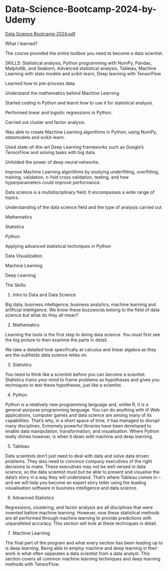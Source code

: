 # Data-Science-Bootcamp-2024-by-Udemy
[Data Science Bootcamp 2024.pdf](https://github.com/tejass2001/Data-Science-Bootcamp-2024-by-Udemy/files/15125679/Data.Science.Bootcamp.2024.pdf)


What I learned?

The course provided the entire toolbox you need to become a data scientist.

SKILLS: Statistical analysis, Python programming with NumPy, Pandas, Matplotlib, and Seaborn, Advanced statistical analysis, Tableau, Machine Learning with stats models and scikit-learn, Deep learning with TensorFlow

Learned how to pre-process data.

Understand the mathematics behind Machine Learning.

Started coding in Python and learnt how to use it for statistical analysis.

Performed linear and logistic regressions in Python.

Carried out cluster and factor analysis.

Was able to create Machine Learning algorithms in Python, using NumPy, statsmodels and scikit-learn.

Used state-of-the-art Deep Learning frameworks such as Google’s TensorFlow and solving tasks with big data.

Unfolded the power of deep neural networks.

Improve Machine Learning algorithms by studying underfitting, overfitting, training, validation, n-fold cross validation, testing, and how hyperparameters could improve performance.




Data science is a multidisciplinary field. It encompasses a wide range of topics.   

Understanding of the data science field and the type of analysis carried out  

Mathematics  

Statistics   

Python   

Applying advanced statistical techniques in Python   

Data Visualization  

Machine Learning  

Deep Learning  
   

The Skills:

   1. Intro to Data and Data Science

Big data, business intelligence, business analytics, machine learning and artificial intelligence. We know these buzzwords belong to the field of data science but what do they all mean?     


   2. Mathematics 

Learning the tools is the first step to doing data science. You must first see the big picture to then examine the parts in detail.   

We take a detailed look specifically at calculus and linear algebra as they are the subfields data science relies on.   


   3. Statistics 

You need to think like a scientist before you can become a scientist. Statistics trains your mind to frame problems as hypotheses and gives you techniques to test these hypotheses, just like a scientist.  


   4. Python

Python is a relatively new programming language and, unlike R, it is a general-purpose programming language. You can do anything with it! Web applications, computer games and data science are among many of its capabilities. That’s why, in a short space of time, it has managed to disrupt many disciplines. Extremely powerful libraries have been developed to enable data manipulation, transformation, and visualisation. Where Python really shines however, is when it deals with machine and deep learning.


   5. Tableau

Data scientists don’t just need to deal with data and solve data driven problems. They also need to convince company executives of the right decisions to make. These executives may not be well versed in data science, so the data scientist must but be able to present and visualise the data’s story in a way they will understand. That’s where Tableau comes in – and we will help you become an expert story teller using the leading visualisation software in business intelligence and data science.


   6. Advanced Statistics 

Regressions, clustering, and factor analysis are all disciplines that were invented before machine learning. However, now these statistical methods are all performed through machine learning to provide predictions with unparalleled accuracy. This section will look at these techniques in detail.  


   7. Machine Learning 

The final part of the program and what every section has been leading up to is deep learning. Being able to employ machine and deep learning in their work is what often separates a data scientist from a data analyst. This section covers all common machine learning techniques and deep learning methods with TensorFlow. 
